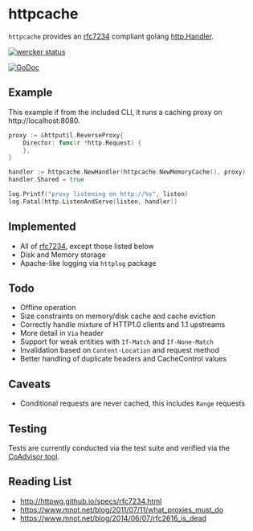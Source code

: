
# httpcache

`httpcache` provides an [rfc7234][] compliant golang [http.Handler](http://golang.org/pkg/net/http/#Handler).

[![wercker status](https://app.wercker.com/status/a76986990d27e72ea656bb37bb93f59f/m "wercker status")](https://app.wercker.com/project/bykey/a76986990d27e72ea656bb37bb93f59f)

[![GoDoc](https://godoc.org/github.com/lox/httpcache?status.svg)](https://godoc.org/github.com/lox/httpcache)

## Example

This example if from the included CLI, it runs a caching proxy on http://localhost:8080.

```go
proxy := &httputil.ReverseProxy{
    Director: func(r *http.Request) {
    },
}

handler := httpcache.NewHandler(httpcache.NewMemoryCache(), proxy)
handler.Shared = true

log.Printf("proxy listening on http://%s", listen)
log.Fatal(http.ListenAndServe(listen, handler))
```

## Implemented

- All of [rfc7234][], except those listed below
- Disk and Memory storage
- Apache-like logging via `httplog` package

## Todo

- Offline operation
- Size constraints on memory/disk cache and cache eviction 
- Correctly handle mixture of HTTP1.0 clients and 1.1 upstreams
- More detail in `Via` header
- Support for weak entities with `If-Match` and `If-None-Match`
- Invalidation based on `Content-Location` and request method
- Better handling of duplicate headers and CacheControl values

## Caveats

- Conditional requests are never cached, this includes `Range` requests

## Testing

Tests are currently conducted via the test suite and verified via the [CoAdvisor tool](http://coad.measurement-factory.com/).

## Reading List

- http://httpwg.github.io/specs/rfc7234.html
- https://www.mnot.net/blog/2011/07/11/what_proxies_must_do
- https://www.mnot.net/blog/2014/06/07/rfc2616_is_dead

[rfc7234]: http://httpwg.github.io/specs/rfc7234.html
